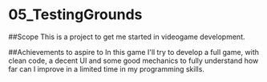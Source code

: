 05_TestingGrounds
=================

##Scope
This is a project to get me started in videogame development.

##Achievements to aspire to
In this game I'll try to develop a full game, with clean code, a decent UI and some good mechanics to fully understand
how far can I improve in a limited time in my programming skills.
